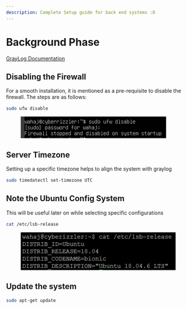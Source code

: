 ```yaml
---
description: Complete Setup guide for back end systems :D
---
```


# Background Phase

[GrayLog Documentation](https://go2docs.graylog.org/5-0/downloading\_and\_installing\_graylog/ubuntu\_installation.html)&#x20;

## Disabling the Firewall

For a smooth installation, it is mentioned as a pre-requisite to disable the firewall. The steps are as follows:

```bash
sudo ufw disable
```

<figure><img src="../../.gitbook/assets/image (10) (1).png" alt=""><figcaption></figcaption></figure>

## Server Timezone

Setting up a specific timezone helps to align the system with graylog

```bash
sudo timedatectl set-timezone UTC
```

## Note the Ubuntu Config System

This will be useful later on while selecting specific configurations

```bash
cat /etc/lsb-release
```

<figure><img src="../../.gitbook/assets/image (27).png" alt=""><figcaption></figcaption></figure>

## Update the system

```bash
sudo apt-get update
```

